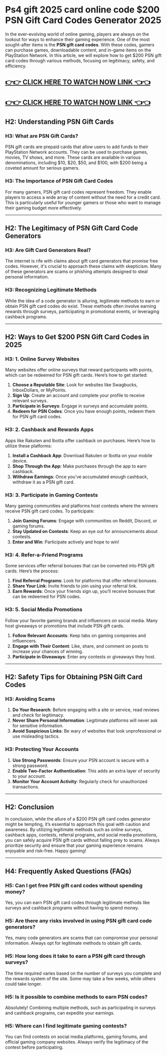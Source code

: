 # Ps4 gift 2025 card online code $200 PSN Gift Card Codes Generator 2025

In the ever-evolving world of online gaming, players are always on the lookout for ways to enhance their gaming experience. One of the most sought-after items is the **PSN gift card codes**. With these codes, gamers can purchase games, downloadable content, and in-game items on the PlayStation Network. In this article, we will explore how to get $200 PSN gift card codes through various methods, focusing on legitimacy, safety, and efficiency. 

[👉👉 CLICK HERE TO WATCH NOW LINK 👈👈](https://todaylink.site/freegiftcard/)
--
[👉👉 CLICK HERE TO WATCH NOW LINK 👈👈](https://todaylink.site/freegiftcard/)
--


## H2: Understanding PSN Gift Cards

### H3: What are PSN Gift Cards?

PSN gift cards are prepaid cards that allow users to add funds to their PlayStation Network accounts. They can be used to purchase games, movies, TV shows, and more. These cards are available in various denominations, including $10, $20, $50, and $100, with $200 being a coveted amount for serious gamers.

### H3: The Importance of PSN Gift Card Codes

For many gamers, PSN gift card codes represent freedom. They enable players to access a wide array of content without the need for a credit card. This is particularly useful for younger gamers or those who want to manage their gaming budget more effectively.

---

## H2: The Legitimacy of PSN Gift Card Code Generators

### H3: Are Gift Card Generators Real?

The internet is rife with claims about gift card generators that promise free codes. However, it's crucial to approach these claims with skepticism. Many of these generators are scams or phishing attempts designed to steal personal information.

### H3: Recognizing Legitimate Methods

While the idea of a code generator is alluring, legitimate methods to earn or obtain PSN gift card codes do exist. These methods often involve earning rewards through surveys, participating in promotional events, or leveraging cashback programs.

---

## H2: Ways to Get $200 PSN Gift Card Codes in 2025

### H3: 1. Online Survey Websites

Many websites offer online surveys that reward participants with points, which can be redeemed for PSN gift cards. Here’s how to get started:

1. **Choose a Reputable Site**: Look for websites like Swagbucks, InboxDollars, or MyPoints.
2. **Sign Up**: Create an account and complete your profile to receive relevant surveys.
3. **Participate in Surveys**: Engage in surveys and accumulate points.
4. **Redeem for PSN Codes**: Once you have enough points, redeem them for PSN gift card codes.

### H3: 2. Cashback and Rewards Apps

Apps like Rakuten and Ibotta offer cashback on purchases. Here’s how to utilize these platforms:

1. **Install a Cashback App**: Download Rakuten or Ibotta on your mobile device.
2. **Shop Through the App**: Make purchases through the app to earn cashback.
3. **Withdraw Earnings**: Once you’ve accumulated enough cashback, withdraw it as a PSN gift card.

### H3: 3. Participate in Gaming Contests

Many gaming communities and platforms host contests where the winners receive PSN gift card codes. To participate:

1. **Join Gaming Forums**: Engage with communities on Reddit, Discord, or gaming forums.
2. **Stay Updated on Contests**: Keep an eye out for announcements about contests.
3. **Enter and Win**: Participate actively and hope to win!

### H3: 4. Refer-a-Friend Programs

Some services offer referral bonuses that can be converted into PSN gift cards. Here’s the process:

1. **Find Referral Programs**: Look for platforms that offer referral bonuses.
2. **Share Your Link**: Invite friends to join using your referral link.
3. **Earn Rewards**: Once your friends sign up, you’ll receive bonuses that can be redeemed for PSN codes.

### H3: 5. Social Media Promotions

Follow your favorite gaming brands and influencers on social media. Many host giveaways or promotions that include PSN gift cards.

1. **Follow Relevant Accounts**: Keep tabs on gaming companies and influencers.
2. **Engage with Their Content**: Like, share, and comment on posts to increase your chances of winning.
3. **Participate in Giveaways**: Enter any contests or giveaways they host.

---

## H2: Safety Tips for Obtaining PSN Gift Card Codes

### H3: Avoiding Scams

1. **Do Your Research**: Before engaging with a site or service, read reviews and check for legitimacy.
2. **Never Share Personal Information**: Legitimate platforms will never ask for sensitive information.
3. **Avoid Suspicious Links**: Be wary of websites that look unprofessional or use misleading tactics.

### H3: Protecting Your Accounts

1. **Use Strong Passwords**: Ensure your PSN account is secure with a strong password.
2. **Enable Two-Factor Authentication**: This adds an extra layer of security to your account.
3. **Monitor Your Account Activity**: Regularly check for unauthorized transactions.

---

## H2: Conclusion

In conclusion, while the allure of a $200 PSN gift card codes generator might be tempting, it’s essential to approach this goal with caution and awareness. By utilizing legitimate methods such as online surveys, cashback apps, contests, referral programs, and social media promotions, you can safely acquire PSN gift cards without falling prey to scams. Always prioritize security and ensure that your gaming experience remains enjoyable and risk-free. Happy gaming!

---

## H4: Frequently Asked Questions (FAQs)

### H5: Can I get free PSN gift card codes without spending money?

Yes, you can earn PSN gift card codes through legitimate methods like surveys and cashback programs without having to spend money.

### H5: Are there any risks involved in using PSN gift card code generators?

Yes, many code generators are scams that can compromise your personal information. Always opt for legitimate methods to obtain gift cards.

### H5: How long does it take to earn a PSN gift card through surveys?

The time required varies based on the number of surveys you complete and the rewards system of the site. Some may take a few weeks, while others could take longer.

### H5: Is it possible to combine methods to earn PSN codes?

Absolutely! Combining multiple methods, such as participating in surveys and cashback programs, can expedite your earnings.

### H5: Where can I find legitimate gaming contests?

You can find contests on social media platforms, gaming forums, and official gaming company websites. Always verify the legitimacy of the contest before participating.
